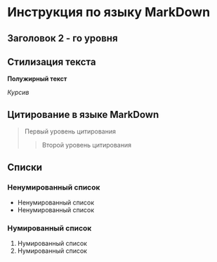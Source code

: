 # Инструкция по языку MarkDown

## Заголовок 2 - го уровня

## Стилизация текста

**Полужирный текст**

*Курсив*

## Цитирование в языке MarkDown
> Первый уровень цитирования
>> Второй уровень цитирования

## Списки

### Ненумированный список

* Ненумированный список
* Ненумированный список

### Нумированный список

1. Нумированный список
2. Нумированный список
